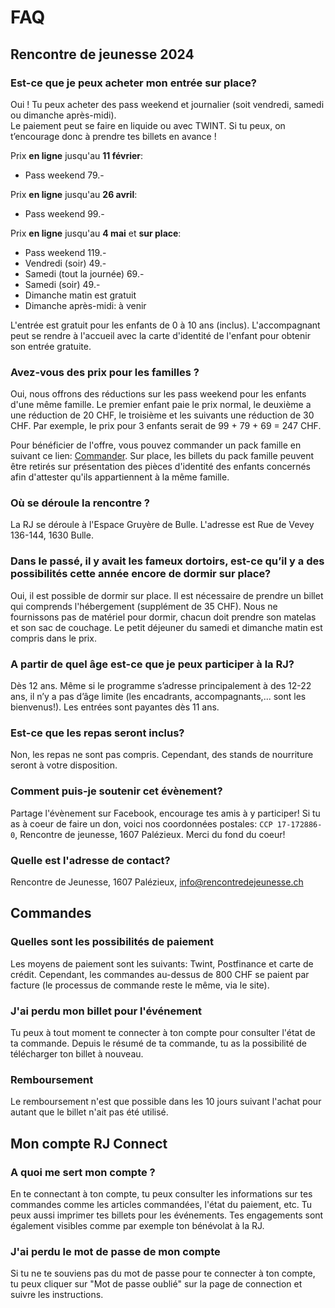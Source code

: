 # FAQ

## Rencontre de jeunesse 2024

### Est-ce que je peux acheter mon entrée sur place?

Oui ! Tu peux acheter des pass weekend et journalier (soit vendredi, samedi ou dimanche après-midi).<br>
Le paiement peut se faire en liquide ou avec TWINT. Si tu peux, on t’encourage donc à prendre tes billets en avance !

Prix **en ligne** jusqu'au **11 février**:

- Pass weekend 79.-

Prix **en ligne** jusqu'au **26 avril**:

- Pass weekend 99.-

Prix **en ligne** jusqu'au **4 mai** et **sur place**:

- Pass weekend 119.-
- Vendredi (soir) 49.-
- Samedi (tout la journée) 69.-
- Samedi (soir) 49.-
- Dimanche matin est gratuit
- Dimanche après-midi: à venir

L'entrée est gratuit pour les enfants de 0 à 10 ans (inclus). L'accompagnant peut se rendre à l'accueil avec la carte d'identité de l'enfant pour obtenir son entrée gratuite.

### Avez-vous des prix pour les familles ?

Oui, nous offrons des réductions sur les pass weekend pour les enfants d'une même famille. Le premier enfant paie le prix normal, le deuxième a une réduction de 20 CHF, le troisième et les suivants une réduction de 30 CHF. Par exemple, le prix pour 3 enfants serait de 99 + 79 + 69 = 247 CHF. 

Pour bénéficier de l'offre, vous pouvez commander un pack famille en suivant ce lien:
[Commander](https://tickets.rencontredejeunesse.ch/orders/rj-2024-family/events/new). Sur place, les billets du pack famille peuvent être retirés sur présentation des pièces d'identité des enfants concernés afin d'attester qu'ils appartiennent à la même famille.


### Où se déroule la rencontre ?

La RJ se déroule à l'Espace Gruyère de Bulle. L'adresse est Rue de Vevey 136-144, 1630 Bulle.

### Dans le passé, il y avait les fameux dortoirs, est-ce qu’il y a des possibilités cette année encore de dormir sur place?

Oui, il est possible de dormir sur place. Il est nécessaire de prendre un billet qui comprends l'hébergement (supplément de 35 CHF). Nous ne fournissons pas de matériel pour dormir, chacun doit prendre son matelas et son sac de couchage. Le petit déjeuner du samedi et dimanche matin est compris dans le prix.

### A partir de quel âge est-ce que je peux participer à la RJ?

Dès 12 ans. Même si le programme s’adresse principalement à des 12-22 ans, il n’y a pas d’âge limite (les encadrants, accompagnants,... sont les bienvenus!). Les entrées sont payantes dès 11 ans.

### Est-ce que les repas seront inclus?

Non, les repas ne sont pas compris. Cependant, des stands de nourriture seront à votre disposition.

### Comment puis-je soutenir cet évènement?

Partage l'évènement sur Facebook, encourage tes amis à y participer! Si tu as à coeur de faire un don, voici nos coordonnées postales: `CCP 17-172886-0`, Rencontre de jeunesse, 1607 Palézieux. Merci du fond du coeur!

### Quelle est l'adresse de contact?

Rencontre de Jeunesse, 1607 Palézieux, info@rencontredejeunesse.ch

## Commandes

### Quelles sont les possibilités de paiement

Les moyens de paiement sont les suivants: Twint, Postfinance et carte de crédit. Cependant, les commandes au-dessus de 800 CHF se paient par facture (le processus de commande reste le même, via le site).

### J'ai perdu mon billet pour l'événement

Tu peux à tout moment te connecter à ton compte pour consulter l'état de ta commande. Depuis le résumé de ta commande, tu as la possibilité de télécharger ton billet à nouveau.

### Remboursement

Le remboursement n'est que possible dans les 10 jours suivant l'achat pour autant que le billet n'ait pas été utilisé.

## Mon compte RJ Connect

### A quoi me sert mon compte ?

En te connectant à ton compte, tu peux consulter les informations sur tes commandes comme les articles commandées, l'état du paiement, etc. Tu peux aussi imprimer tes billets pour les événements. Tes engagements sont également visibles comme par exemple ton bénévolat à la RJ.

### J'ai perdu le mot de passe de mon compte

Si tu ne te souviens pas du mot de passe pour te connecter à ton compte, tu peux cliquer sur "Mot de passe oublié" sur la page de connection et suivre les instructions.